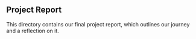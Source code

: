 <h2>Project Report</h2>
<p>
This directory contains our final project report, which outlines our journey and a reflection on it.
</p>
